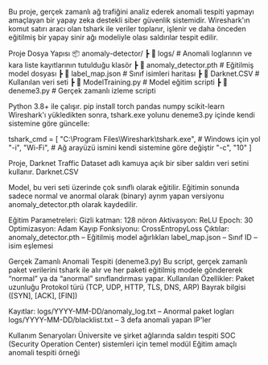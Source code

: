 Bu proje, gerçek zamanlı ağ trafiğini analiz ederek anomali tespiti yapmayı amaçlayan bir yapay zeka destekli siber güvenlik sistemidir.
Wireshark'ın komut satırı aracı olan tshark ile veriler toplanır, işlenir ve daha önceden eğitilmiş bir yapay sinir ağı modeliyle olası saldırılar tespit edilir.

Proje Dosya Yapısı
📦 anomaly-detector/
 ┣ 📁 logs/             # Anomali loglarının ve kara liste kayıtlarının tutulduğu klasör
 ┣ 📄 anomaly_detector.pth        # Eğitilmiş model dosyası
 ┣ 📄 label_map.json              # Sınıf isimleri haritası
 ┣ 📄 Darknet.CSV                 # Kullanılan veri seti
 ┣ 📄 ModelTraining.py            # Model eğitim scripti
 ┣ 📄 deneme3.py                  # Gerçek zamanlı izleme scripti

 Python 3.8+ ile çalışır.
 pip install torch pandas numpy scikit-learn
 Wireshark'ı yükledikten sonra, tshark.exe yolunu deneme3.py içinde kendi sistemine göre güncelle:

 tshark_cmd = [
    "C:\\Program Files\\Wireshark\\tshark.exe",  # Windows için yol
    "-i", "Wi-Fi",  # Ağ arayüzü ismini kendi sistemine göre değiştir
    "-c", "10"
]

Proje, Darknet Traffic Dataset adlı kamuya açık bir siber saldırı veri setini kullanır.
Darknet.CSV

Model, bu veri seti üzerinde çok sınıflı olarak eğitilir. Eğitimin sonunda sadece normal ve anormal olarak (binary) ayrım yapan versiyonu anomaly_detector.pth olarak kaydedilir.

Eğitim Parametreleri:
Gizli katman: 128 nöron
Aktivasyon: ReLU
Epoch: 30
Optimizasyon: Adam
Kayıp Fonksiyonu: CrossEntropyLoss
Çıktılar:
anomaly_detector.pth – Eğitilmiş model ağırlıkları
label_map.json – Sınıf ID – isim eşlemesi

 Gerçek Zamanlı Anomali Tespiti (deneme3.py)
Bu script, gerçek zamanlı paket verilerini tshark ile alır ve her paketi eğitilmiş modele göndererek “normal” ya da “anormal” sınıflandırması yapar.
Kullanılan Özellikler:
Paket uzunluğu
Protokol türü (TCP, UDP, HTTP, TLS, DNS, ARP)
Bayrak bilgisi ([SYN], [ACK], [FIN])

Kayıtlar:
logs/YYYY-MM-DD/anomaly_log.txt – Anormal paket logları
logs/YYYY-MM-DD/blacklist.txt – 3 defa anomali yapan IP'ler

Kullanım Senaryoları
Üniversite ve şirket ağlarında saldırı tespiti
SOC (Security Operation Center) sistemleri için temel modül
Eğitim amaçlı anomali tespiti örneği
